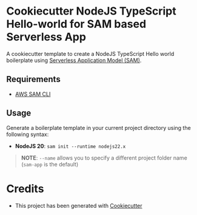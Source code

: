 # Cookiecutter NodeJS TypeScript Hello-world  for SAM based Serverless App

A cookiecutter template to create a NodeJS TypeScript Hello world boilerplate using [Serverless Application Model (SAM)](https://github.com/awslabs/serverless-application-model).

## Requirements

* [AWS SAM CLI](https://github.com/awslabs/aws-sam-cli)

## Usage

Generate a boilerplate template in your current project directory using the following syntax:

* **NodeJS 20**: `sam init --runtime nodejs22.x`

> **NOTE**: ``--name`` allows you to specify a different project folder name (`sam-app` is the default)

# Credits

* This project has been generated with [Cookiecutter](https://github.com/audreyr/cookiecutter)

